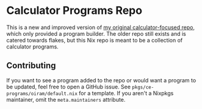 # Calculator Programs Repo

This is a new and improved version of [my original calculator-focused repo](https://github.com/myclevorname/flake), which only provided a program builder.
The older repo still exists and is catered towards flakes, but this Nix repo is meant to be a collection of calculator programs.

## Contributing

If you want to see a program added to the repo or would want a program to be updated, feel free to open a GitHub issue.
See `pkgs/ce-programs/oiram/default.nix` for a template.
If you aren't a Nixpkgs maintainer, omit the `meta.maintainers` attribute.
